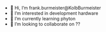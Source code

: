- 👋 Hi, I’m frank.burmeister@KolbBurmeister
- 👀 I’m interested in development hardware
- 🌱 I’m currently learning phyton
- 💞️ I’m looking to collaborate on ??

<!---
KolbBurmeister/KolbBurmeister is a ✨ special ✨ repository because its `README.md` (this file) appears on your GitHub profile.
You can click the Preview link to take a look at your changes.
--->
